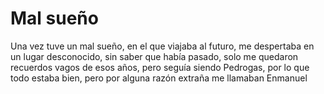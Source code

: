 # Mal sueño

Una vez tuve un mal sueño,
en el que viajaba al futuro,
me despertaba en un lugar desconocido,
sin saber que había pasado,
solo me quedaron recuerdos vagos de esos años,
pero seguía siendo Pedrogas,
por lo que todo estaba bien,
pero por alguna razón extraña me llamaban Enmanuel